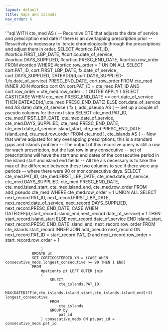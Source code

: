 ```yaml
---
layout: default
title: Gaps and Islands
nav_order: 6
---
```


'''sql
				WITH cte_med
				AS
					(	-- Recursive CTE that adjusts the date of service and prescription end date if there is an overlapping prescription prior
						-- Resucitvity is necessary to iterate chronologically through the prescriptions and adjust them in order.
						SELECT 
							#cortico.PAT_ID,
							#cortico.FIRST_LBP_DATE,
							#cortico.date_of_service,
							#cortico.DAYS_SUPPLIED,
							#cortico.PRESC_END_DATE,
							#cortico.row_order
						FROM 
							#cortico
						WHERE
							#cortico.row_order = 1
						UNION ALL
						SELECT 
							cort.PAT_ID,
							cort.FIRST_LBP_DATE,
							fx.date_of_service ,
							cort.DAYS_SUPPLIED,
							DATEADD(d,cort.DAYS_SUPPLIED-1,fx.date_of_service) PRESC_END_DATE,
							cort.row_order
						FROM 
							cte_med INNER JOIN
							#cortico cort ON cort.PAT_ID = cte_med.PAT_ID
											 AND cort.row_order = cte_med.row_order + 1 OUTER APPLY
							(
								SELECT
									CAST(CASE WHEN cte_med.PRESC_END_DATE >= cort.date_of_service THEN DATEADD(d,1,cte_med.PRESC_END_DATE) ELSE cort.date_of_service end AS date) date_of_service
							) fx
					),
				add_pseudo AS 
					(	-- Set up a couple of pseudo columns for the next step
						SELECT 
							cte_med.PAT_ID,
							cte_med.FIRST_LBP_DATE,
							cte_med.date_of_service,
							cte_med.DAYS_SUPPLIED,
							cte_med.PRESC_END_DATE,
							cte_med.date_of_service island_start,
							cte_med.PRESC_END_DATE  island_end,
							cte_med.row_order
						FROM 
							cte_med
					),
				cte_islands AS
					(	-- Now that we've adjusted for any overlapping prescirptions, this is a standard gaps and islands problem
						-- The output of this recursive query is still a row for wach prescription, but the last row in any consecutive
						-- set of prescriptions will have the start and end dates of the consecutive period in the island start and island end fields
						-- All the ais necessary is to take the max of the difference between these two columns to see if there were any periods
						-- where there were 90 or mor consecutive days.
						SELECT 
							cte_med.PAT_ID,
							cte_med.FIRST_LBP_DATE,
							cte_med.date_of_service,
							cte_med.DAYS_SUPPLIED,
							cte_med.PRESC_END_DATE,
							cte_med.island_start,
							cte_med.island_end,
							cte_med.row_order
						FROM 
							add_pseudo cte_med
						WHERE
							cte_med.row_order = 1 
						UNION ALL
						SELECT 
							next_record.PAT_ID,
							next_record.FIRST_LBP_DATE,
							next_record.date_of_service,
							next_record.DAYS_SUPPLIED,
							next_record.PRESC_END_DATE,
							CASE WHEN DATEDIFF(d,start_record.island_end,next_record.date_of_service) = 1 THEN start_record.island_start ELSE next_record.date_of_service END island_start,
							next_record.PRESC_END_DATE island_end,
							next_record.row_order
						FROM 
							cte_islands start_record INNER JOIN 
							add_pseudo next_record ON next_record.PAT_ID = start_record.PAT_ID and
												   next_record.row_order = start_record.row_order + 1

					)
				UPDATE pt
				SET CORTICOSTEROID_YN = (CASE WHEN consecutive_meds.longest_consecutive >= 90 THEN 1 END)
				FROM
					#patients pt LEFT OUTER join
                    (
						SELECT
							cte_islands.PAT_ID,
							MAX(DATEDIFF(d,cte_islands.island_start,cte_islands.island_end)+1) longest_consecutive
						FROM
							cte_islands
						GROUP by
							pat_id
					) consecutive_meds ON pt.pat_id = consecutive_meds.pat_id
